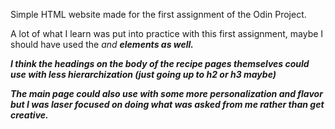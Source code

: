 Simple HTML website made for the first assignment of the Odin Project.

A lot of what I learn was put into practice with this first assignment, maybe I should have used the <em> and <strong> elements as well.

I think the headings on the body of the recipe pages themselves could use with less hierarchization (just going up to h2 or h3 maybe)

The main page could also use with some more personalization and flavor but I was laser focused on doing what was asked from me rather than get creative.